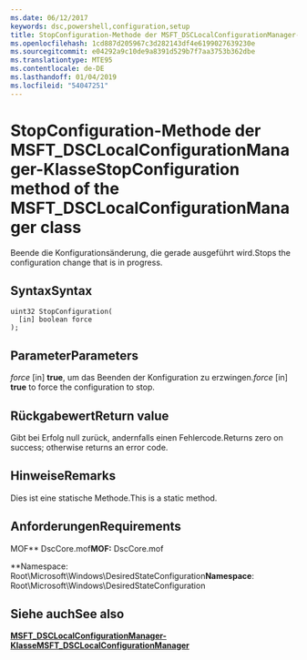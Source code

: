```yaml
---
ms.date: 06/12/2017
keywords: dsc,powershell,configuration,setup
title: StopConfiguration-Methode der MSFT_DSCLocalConfigurationManager-Klasse
ms.openlocfilehash: 1cd887d205967c3d282143df4e6199027639230e
ms.sourcegitcommit: e04292a9c10de9a8391d529b7f7aa3753b362dbe
ms.translationtype: MTE95
ms.contentlocale: de-DE
ms.lasthandoff: 01/04/2019
ms.locfileid: "54047251"
---
```

# <a name="stopconfiguration-method-of-the-msftdsclocalconfigurationmanager-class"></a><span data-ttu-id="6b475-103">StopConfiguration-Methode der MSFT_DSCLocalConfigurationManager-Klasse</span><span class="sxs-lookup"><span data-stu-id="6b475-103">StopConfiguration method of the MSFT_DSCLocalConfigurationManager class</span></span>

<span data-ttu-id="6b475-104">Beende die Konfigurationsänderung, die gerade ausgeführt wird.</span><span class="sxs-lookup"><span data-stu-id="6b475-104">Stops the configuration change that is in progress.</span></span>

## <a name="syntax"></a><span data-ttu-id="6b475-105">Syntax</span><span class="sxs-lookup"><span data-stu-id="6b475-105">Syntax</span></span>

```mof
uint32 StopConfiguration(
  [in] boolean force
);
```

## <a name="parameters"></a><span data-ttu-id="6b475-106">Parameter</span><span class="sxs-lookup"><span data-stu-id="6b475-106">Parameters</span></span>

<span data-ttu-id="6b475-107">*force* \[in\] **true**, um das Beenden der Konfiguration zu erzwingen.</span><span class="sxs-lookup"><span data-stu-id="6b475-107">*force* \[in\] **true** to force the configuration to stop.</span></span>

## <a name="return-value"></a><span data-ttu-id="6b475-108">Rückgabewert</span><span class="sxs-lookup"><span data-stu-id="6b475-108">Return value</span></span>

<span data-ttu-id="6b475-109">Gibt bei Erfolg null zurück, andernfalls einen Fehlercode.</span><span class="sxs-lookup"><span data-stu-id="6b475-109">Returns zero on success; otherwise returns an error code.</span></span>

## <a name="remarks"></a><span data-ttu-id="6b475-110">Hinweise</span><span class="sxs-lookup"><span data-stu-id="6b475-110">Remarks</span></span>

<span data-ttu-id="6b475-111">Dies ist eine statische Methode.</span><span class="sxs-lookup"><span data-stu-id="6b475-111">This is a static method.</span></span>

## <a name="requirements"></a><span data-ttu-id="6b475-112">Anforderungen</span><span class="sxs-lookup"><span data-stu-id="6b475-112">Requirements</span></span>

<span data-ttu-id="6b475-113">MOF\*\* DscCore.mof</span><span class="sxs-lookup"><span data-stu-id="6b475-113">**MOF:** DscCore.mof</span></span>

<span data-ttu-id="6b475-114">\*\*Namespace: Root\Microsoft\Windows\DesiredStateConfiguration</span><span class="sxs-lookup"><span data-stu-id="6b475-114">**Namespace**: Root\Microsoft\Windows\DesiredStateConfiguration</span></span>

## <a name="see-also"></a><span data-ttu-id="6b475-115">Siehe auch</span><span class="sxs-lookup"><span data-stu-id="6b475-115">See also</span></span>

[<span data-ttu-id="6b475-116">**MSFT_DSCLocalConfigurationManager-Klasse**</span><span class="sxs-lookup"><span data-stu-id="6b475-116">**MSFT_DSCLocalConfigurationManager**</span></span>](msft-dsclocalconfigurationmanager.md)